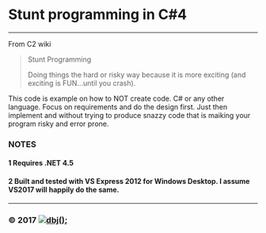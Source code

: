 

# Stunt programming in C#4
------------------------

From C2 wiki

> Stunt Programming
> 
> Doing things the hard or risky way because it is more exciting (and exciting is FUN…until you crash).

This code is example on how to NOT create code. C# or any other language. Focus on requirements and do the design first. 
Just then implement and without trying to produce snazzy code that is maiking your program risky and error prone.

### NOTES

#### 1 Requires .NET 4.5  
#### 2 Built and tested with VS Express 2012 for Windows Desktop. I assume VS2017 will happily do the same.
  
  
  
---------------------------------------------------------------------  
### &copy; 2017 [![dbj();](http://dbj.org/wp-content/uploads/2015/12/cropped-dbj-icon-e1486129719897.jpg)](http://www.dbj.org "dbj")  

